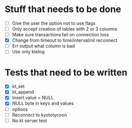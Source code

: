 # Stuff that needs to be done
- [ ] Give the user the option not to use flags
- [ ] Only accept creation of tables with 2 or 3 columns
- [ ] Make sure transactions fail on connection loss
- [X] Change from timeout to time/interval/nil reconnect
- [ ] Err output what column is bad
- [ ] Use only ktelog

# Tests that need to be written
- [X] kt_set
- [X] kt_append
- [X] Insert value = NULL
- [X] NULL byte in keys and values
- [ ] options
- [ ] Reconnect to kyototycoon
- [ ] No kt server test
